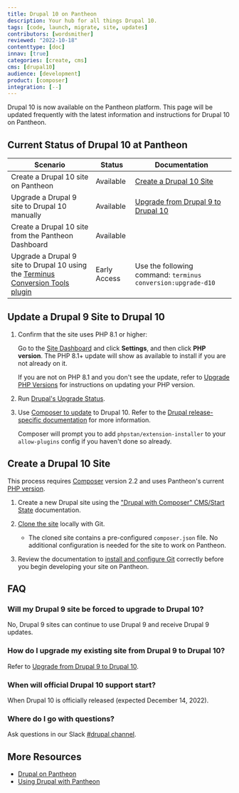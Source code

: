 ```yaml
---
title: Drupal 10 on Pantheon
description: Your hub for all things Drupal 10.
tags: [code, launch, migrate, site, updates]
contributors: [wordsmither]
reviewed: "2022-10-18"
contenttype: [doc]
innav: [true]
categories: [create, cms]
cms: [drupal10]
audience: [development]
product: [composer]
integration: [--]
---
```


Drupal 10 is now available on the Pantheon platform. This page will be updated frequently with the latest information and instructions for Drupal 10 on Pantheon.

## Current Status of Drupal 10 at Pantheon

| Scenario                                                                                                                                                | Status       | Documentation                                                                        |
|---------------------------------------------------------------------------------------------------------------------------------------------------------|--------------|--------------------------------------------------------------------------------------|
| Create a Drupal 10 site on Pantheon                                                                                                                     | Available    | [Create a Drupal 10 Site](/drupal-10#create-a-drupal-10-site)                        |
| Upgrade a Drupal 9 site to Drupal 10 manually                                                                                                           | Available    | [Upgrade from Drupal 9 to Drupal 10](/drupal-10#update-a-drupal-9-site-to-drupal-10) |
| Create a Drupal 10 site from the Pantheon Dashboard                                                                                                     | Available    |                                                                                      |
| Upgrade a Drupal 9 site to Drupal 10 using the [Terminus Conversion Tools plugin](https://github.com/pantheon-systems/terminus-conversion-tools-plugin) | Early Access | Use the following command: `terminus conversion:upgrade-d10`                         |

## Update a Drupal 9 Site to Drupal 10

1. Confirm that the site uses PHP 8.1 or higher:

   Go to the [Site Dashboard](/guides/account-mgmt/workspace-sites-teams/sites#site-dashboard) and click **Settings**, and then click **PHP version**. The PHP 8.1+ update will show as available to install if you are not already on it.

   If you are not on PHP 8.1 and you don't see the update, refer to [Upgrade PHP Versions](/guides/php/php-versions) for instructions on updating your PHP version.

1. Run [Drupal's Upgrade Status](https://www.drupal.org/project/upgrade_status).

1. Use [Composer to update](/upgrade-drupal-with-ic-to-latest#set-drupal-core-version) to Drupal 10. Refer to the [Drupal release-specific documentation](https://www.drupal.org/project/drupal/releases) for more information.

   Composer will prompt you to add `phpstan/extension-installer` to your `allow-plugins` config if you haven't done so already.

## Create a Drupal 10 Site

This process requires [Composer](https://getcomposer.org/doc/01-basic-usage.md) version 2.2 and uses Pantheon's current [PHP version](/guides/php#supported-php-versions).

1. Create a new Drupal site using the ["Drupal with Composer" CMS/Start State](/add-site/) documentation.

1. [Clone the site](/guides/git/git-config#clone-your-site-codebase) locally with Git.

   - The cloned site contains a pre-configured `composer.json` file. No additional configuration is needed for the site to work on Pantheon.

1. Review the documentation to [install and configure Git](/guides/git/git-config) correctly before you begin developing your site on Pantheon.

## FAQ

### Will my Drupal 9 site be forced to upgrade to Drupal 10?

No, Drupal 9 sites can continue to use Drupal 9 and receive Drupal 9 updates.

### How do I upgrade my existing site from Drupal 9 to Drupal 10?

Refer to [Upgrade from Drupal 9 to Drupal 10](/drupal-10#update-a-drupal-9-site-to-drupal-10).

### When will official Drupal 10 support start?

When Drupal 10 is officially released (expected December 14, 2022).

### Where do I go with questions?

Ask questions in our Slack [#drupal channel](https://pantheon-community.slack.com/archives/CTA1621KK).

## More Resources

- [Drupal on Pantheon](/drupal)
- [Using Drupal with Pantheon](/develop-drupal)

